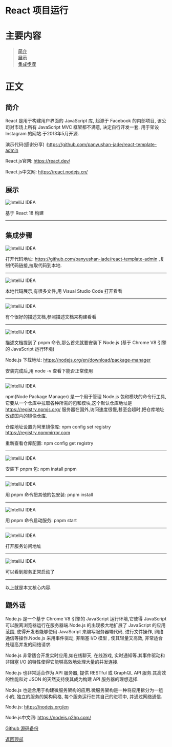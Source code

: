 # React 项目运行

# 主要内容

> [简介](#简介)  
> [展示](#展示)  
> [集成步骤](#集成步骤)

# 正文

## 简介

React 是用于构建用户界面的 JavaScript 库, 起源于 Facebook 的内部项目, 该公司对市场上所有 JavaScript MVC 框架都不满意, 决定自行开发一套, 
用于架设 Instagram 的网站.于2013年5月开源.

演示代码(感谢分享) :https://github.com/panyushan-jade/react-template-admin

React.js官网: https://react.dev/

React.js中文网: https://react.nodejs.cn/

## 展示

![IntelliJ IDEA](./images/0011_js_react/010.png)

基于 React 18 构建

----

## 集成步骤

![IntelliJ IDEA](./images/0011_js_react/001.png)

打开代码地址: https://github.com/panyushan-jade/react-template-admin ,复制代码链接,拉取代码到本地.

----

![IntelliJ IDEA](./images/0011_js_react/002.png)

本地代码展示,有很多文件,用 Visual Studio Code 打开看看

----

![IntelliJ IDEA](./images/0011_js_react/003.png)

有个很好的描述文档,参照描述文档来构建看看

----

![IntelliJ IDEA](./images/0011_js_react/004.png)

描述文档提到了 pnpm 命令,那么首先就要安装下 Node.js (基于 Chrome V8 引擎的 JavaScript 运行环境)

Node.js 下载地址: https://nodejs.org/en/download/package-manager

安装完成后,用 node -v 查看下能否正常使用

----

![IntelliJ IDEA](./images/0011_js_react/005.png)

npm(Node Package Manager) 是一个用于管理 Node.js 包和模块的命令行工具,它要从一个仓库中拉取各种所需的包和模块,这个默认仓库地址是
https://registry.npmjs.org/ 服务器在国外,访问速度很慢,甚至会超时,把仓库地址改成国内的镜像仓库.

仓库地址设置为阿里镜像库: npm config set registry https://registry.npmmirror.com

重新查看仓库配置: npm config get registry

----

![IntelliJ IDEA](./images/0011_js_react/006.png)

安装下 pnpm 包: npm install pnpm

----

![IntelliJ IDEA](./images/0011_js_react/007.png)

用 pnpm 命令把其他的包安装: pnpm install

----

![IntelliJ IDEA](./images/0011_js_react/008.png)

用 pnpm 命令启动服务: pnpm start

----

![IntelliJ IDEA](./images/0011_js_react/009.png)

打开服务访问地址

----

![IntelliJ IDEA](./images/0011_js_react/010.png)

可以看到服务正常启动了

----

以上就是本文核心内容.

## 题外话

Node.js 是一个基于 Chrome V8 引擎的 JavaScript 运行环境,它使得 JavaScript 可以脱离浏览器运行在服务器端.Node.js 的出现极大地扩展了 
JavaScript 的应用范围, 使得开发者能够使用 JavaScript 来编写服务器端代码, 进行文件操作, 网络通信等操作.Node.js 采用事件驱动, 非阻塞 I/O 模型
, 使其轻量又高效, 非常适合处理高并发的网络请求.

Node.js 非常适合开发实时应用,如在线聊天, 在线游戏, 实时通知等.其事件驱动和非阻塞 I/O 的特性使得它能够高效地处理大量的并发连接.

Node.js 也非常适合作为 API 服务器, 提供 RESTful 或 GraphQL API 服务.其高效的性能和对 JSON 的天然支持使其成为构建 API 服务器的理想选择.

Node.js 也适合用于构建微服务架构的应用.微服务架构是一种将应用拆分为一组小的, 独立的服务的架构风格, 每个服务运行在其自己的进程中, 并通过网络通信.

Node.js: https://nodejs.org/en

Node.js中文网: https://nodejs.p2hp.com/

[Github 源码备份](https://github.com/Awaion/tools/tree/master/demo011/react-template-admin)

[返回顶部](#主要内容)

